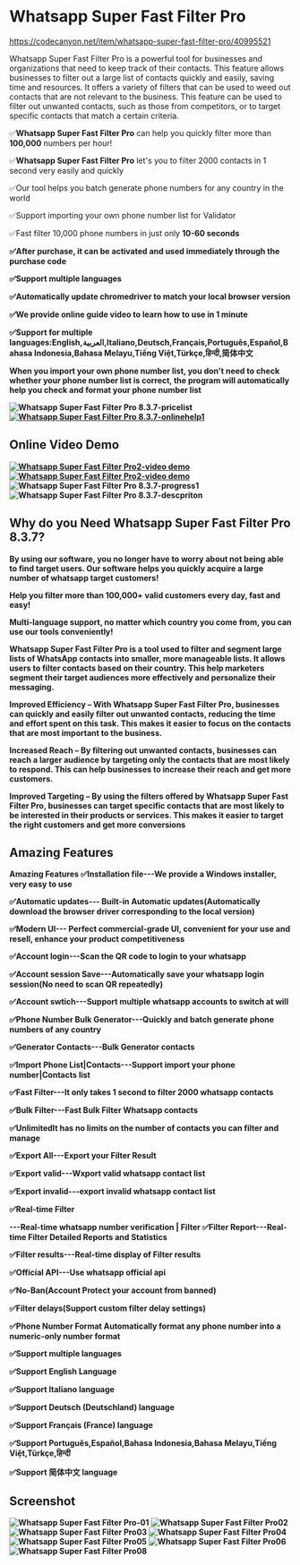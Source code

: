 # Whatsapp Super Fast Filter Pro
 https://codecanyon.net/item/whatsapp-super-fast-filter-pro/40995521

 <p>Whatsapp Super Fast Filter Pro is a powerful tool for businesses and organizations that need to keep track of their contacts. 
This feature allows businesses to filter out a large list of contacts quickly and easily, 
saving time and resources. It offers a variety of filters that can be used to weed out contacts that are not relevant to the business.
 This feature can be used to filter out unwanted contacts, such as those from competitors,
 or to target specific contacts that match a certain criteria.</p>
 
<p>✅<strong>Whatsapp Super Fast Filter Pro</strong> can help you quickly filter more than <strong>100,000</strong> numbers per hour!</p>
<p>✅<strong>Whatsapp Super Fast Filter Pro</strong> let's you to filter 2000 contacts in 1 second very easily and quickly</p>
<p>✅Our tool helps you batch generate phone numbers for any country in the world</p>
<p>✅Support importing your own phone number list for Validator</p>
<p>✅Fast filter 10,000 phone numbers in just only <strong>10-60 seconds</strong></p>
<p><strong>✅After purchase, it can be activated and used immediately through the <strong>purchase code</strong></p>
<p><strong>✅Support multiple languages </strong></p>
<p>✅Automatically update chromedriver to match your local browser version</p>
<p>✅We provide online guide video to learn <strong>how to use in 1 minute</strong></p>
<p>✅Support for multiple languages:<strong>English,العربية,Italiano,Deutsch,Français,Português,Español,Bahasa Indonesia,Bahasa Melayu,Tiếng Việt,Türkçe,हिन्दी,简体中文</strong></p>
<p>When you import your own phone number list, <strong>you don't need to check whether your phone number list is correct, 
the program will automatically help you check and format your phone number list</strong></p>



<img src="https://i.ibb.co/JK93n7m/pricelist.png" alt="Whatsapp Super Fast Filter Pro 8.3.7-pricelist" border="0"/>
 <a href="https://api.whatsapp.com/send/?phone=13156299582"  target="_blank">
  <img src="https://i.ibb.co/4m4HMPR/onlinehelp1.png" alt="Whatsapp Super Fast Filter Pro 8.3.7-onlinehelp1" border="0"/>
 </a>
 

<h2><strong>Online Video Demo</strong></h2>
  <a href="https://youtu.be/a6QMGocoR30" target="_blank">
     <img src="https://i.ibb.co/xzxBQWw/ytbdemo.png" alt="Whatsapp Super Fast Filter Pro2-video demo" />
  </a>
  <a href="https://youtu.be/OH-6VRrC1x0" target="_blank">
       <img src="https://i.ibb.co/S0yZv2r/watchbtn.jpg" alt="Whatsapp Super Fast Filter Pro2-video demo" />
  </a>

<img src="https://i.ibb.co/CKKm8Ph/progress1.png" alt="Whatsapp Super Fast Filter Pro 8.3.7-progress1" border="0"/>

<img src="https://i.ibb.co/Q8mDPGN/descpriton.png" alt="Whatsapp Super Fast Filter Pro 8.3.7-descpriton" border="0"/>



<h2><strong>Why do you Need Whatsapp Super Fast Filter Pro 8.3.7?</strong></h2>
<p>By using our software, you no longer have to worry about not being able to find target users. Our software helps you quickly acquire 
a large number of whatsapp target customers!</p>
<p>Help you filter more than 100,000+ valid customers every day, fast and easy!</p>
<p>Multi-language support, no matter which country you come from, you can use our tools conveniently!</p>
<p><strong>Whatsapp Super Fast Filter Pro</strong> is a tool used to filter and segment large lists of WhatsApp contacts into smaller, 
more manageable lists. It allows users to filter contacts based on their country. 
This help marketers segment their target audiences more effectively and personalize their messaging.</p>

<p>Improved Efficiency – With <strong>Whatsapp Super Fast Filter Pro</strong>, businesses can quickly and easily filter out unwanted contacts, reducing the time and effort spent on this task. This makes it easier to focus on the contacts that are most important to the business.</p>
<p>Increased Reach – By filtering out unwanted contacts, businesses can reach a larger audience by targeting only the contacts that are most likely to respond. This can help businesses to increase their reach and get more customers.</p>
<p>Improved Targeting – By using the filters offered by <strong>Whatsapp Super Fast Filter Pro</strong>, businesses can target specific contacts that are most likely to be interested in their products or services. This makes it easier to target the right customers and get more conversions</p>
  
  
<h2><strong> Amazing Features</strong></h2>
Amazing Features
✅Installation file---We provide a Windows installer, very easy to use

✅Automatic updates--- Built-in Automatic updates(Automatically download the browser driver corresponding to the local version)

✅Modern UI--- Perfect commercial-grade UI, convenient for your use and resell, enhance your product competitiveness

✅Account login---Scan the QR code to login to your whatsapp

✅Account session Save---Automatically save your whatsapp login session(No need to scan QR repeatedly)

✅Account swtich---Support multiple whatsapp accounts to switch at will

✅Phone Number Bulk Generator---Quickly and batch generate phone numbers of any country

✅Generator Contacts---Bulk Generator contacts

✅Import Phone List|Contacts---Support import your phone number|Contacts list

✅Fast Filter---It only takes 1 second to filter 2000 whatsapp contacts

✅Bulk Filter---Fast Bulk Filter Whatsapp contacts

✅UnlimitedIt has no limits on the number of contacts you can filter and manage

✅Export All---Export your Filter Result

✅Export valid---Wxport valid whatsapp contact list

✅Export invalid---export invalid whatsapp contact list

✅Real-time Filter

---Real-time whatsapp number verification | Filter
✅Filter Report---Real-time Filter Detailed Reports and Statistics

✅Filter results---Real-time display of Filter results

✅Official API---Use whatsapp official api

✅No-Ban(Account Protect your account from banned)

✅Filter delays(Support custom filter delay settings)

✅Phone Number Format Automatically format any phone number into a numeric-only number format

✅Support multiple languages

✅Support English Language

✅Support Italiano language

✅Support Deutsch (Deutschland) language

✅Support Français (France) language

✅Support Português,Español,Bahasa Indonesia,Bahasa Melayu,Tiếng Việt,Türkçe,हिन्दी

✅Support 简体中文 language

<h2><strong>Screenshot</strong></h2>
<img src="https://i.ibb.co/QnDJ5Mh/01.png" alt="Whatsapp Super Fast Filter Pro-01" border="0">
<img src="https://i.ibb.co/LZ7VgD5/02.png" alt="Whatsapp Super Fast Filter Pro02" border="0">
<img src="https://i.ibb.co/1T9frTR/03.png" alt="Whatsapp Super Fast Filter Pro03" border="0">
<img src="https://i.ibb.co/BqMGJjL/04.png" alt="Whatsapp Super Fast Filter Pro04" border="0">
<img src="https://i.ibb.co/jy7dd9y/05.png" alt="Whatsapp Super Fast Filter Pro05" border="0">
<img src="https://i.ibb.co/YQ3k2ZS/06.png" alt="Whatsapp Super Fast Filter Pro06" border="0">
<img src="https://i.ibb.co/BKZbd6V/08.png" alt="Whatsapp Super Fast Filter Pro08" border="0">

